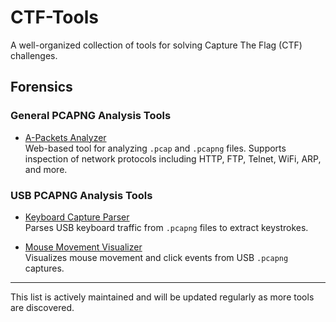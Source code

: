 # CTF-Tools

A well-organized collection of tools for solving Capture The Flag (CTF) challenges.

## Forensics

### General PCAPNG Analysis Tools

- [A-Packets Analyzer](https://apackets.com/upload)  
  Web-based tool for analyzing `.pcap` and `.pcapng` files. Supports inspection of network protocols including HTTP, FTP, Telnet, WiFi, ARP, and more.

### USB PCAPNG Analysis Tools

- [Keyboard Capture Parser](https://github.com/5h4rrk/CTF-Usb_Keyboard_Parser)  
  Parses USB keyboard traffic from `.pcapng` files to extract keystrokes.
  
- [Mouse Movement Visualizer](https://github.com/WangYihang/USB-Mouse-Pcap-Visualizer?tab=readme-ov-file)  
  Visualizes mouse movement and click events from USB `.pcapng` captures.

---

This list is actively maintained and will be updated regularly as more tools are discovered.
